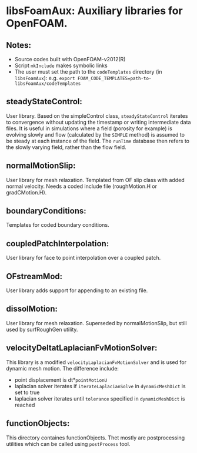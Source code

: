 # libsFoamAux: Auxiliary libraries for OpenFOAM.

## Notes:  
* Source codes built with OpenFOAM-v2012(R)
* Script `mkInclude` makes symbolic links  
* The user must set the path to the `codeTemplates` directory (in `libsFoamAux`): e.g. `export FOAM_CODE_TEMPLATES=path-to-libsFoamAux/codeTemplates`
        
## steadyStateControl: 
User library. Based on the simpleControl class, `steadyStateControl` iterates to convergence without updating the timestamp or writing intermediate data files. It is useful in simulations where a field (porosity for example) is evolving slowly and flow (calculated by the `SIMPLE` method) is assumed to be steady at each instance of the field. The `runTime` database then refers to the slowly varying field, rather than the flow field.

## normalMotionSlip: 
User library for mesh relaxation. Templated from OF slip class with added normal velocity. Needs a coded include file (roughMotion.H or gradCMotion.H).

## boundaryConditions: 
Templates for coded boundary conditions.

## coupledPatchInterpolation:
User library for face to point interpolation over a coupled patch.

## OFstreamMod:
User library adds support for appending to an existing file.

## dissolMotion:
User library for mesh relaxation. Superseded by normalMotionSlip, but still used by surfRoughGen utility.

## velocityDeltatLaplacianFvMotionSolver:
This library is a modified `velocityLaplacianFvMotionSolver` and is used for dynamic mesh motion. The difference include:
* point displacement is dt*`pointMotionU`
* laplacian solver iterates if `iterateLaplacianSolve` in `dynamicMeshDict` is set to true
* laplacian solver iterates until `tolerance` specified in `dynamicMeshDict` is reached

## functionObjects:
This directory containes functionObjects. Thet mostly are postprocessing utilities which can be called using `postProcess` tool.
